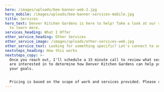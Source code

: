 ```yaml
---
hero: /images/uploads/bee-banner-web-2.jpg
hero_mobile: /images/uploads/bee-banner-services-mobile.jpg
title: Services
hero_text: Denver Kitchen Gardens is here to help! Take a look at our services
  to learn more.
services_heading: What I Offer
other_service_heading: Other Services
other_service_image: /images/uploads/other-services-web.jpg
other_service_text: Looking for something specific? Let's connect to see how I can help!
nextsteps_heading: How this works
nextsteps_copy: >-
  Once you reach out, I'll schedule a 15 minute call to review what services you
  are interested in to determine how Denver Kitchen Gardens can help you meet
  your goals.


  Pricing is based on the scope of work and services provided. Please reach out to discuss your needs and to learn more about the pricing structure.
---
```


